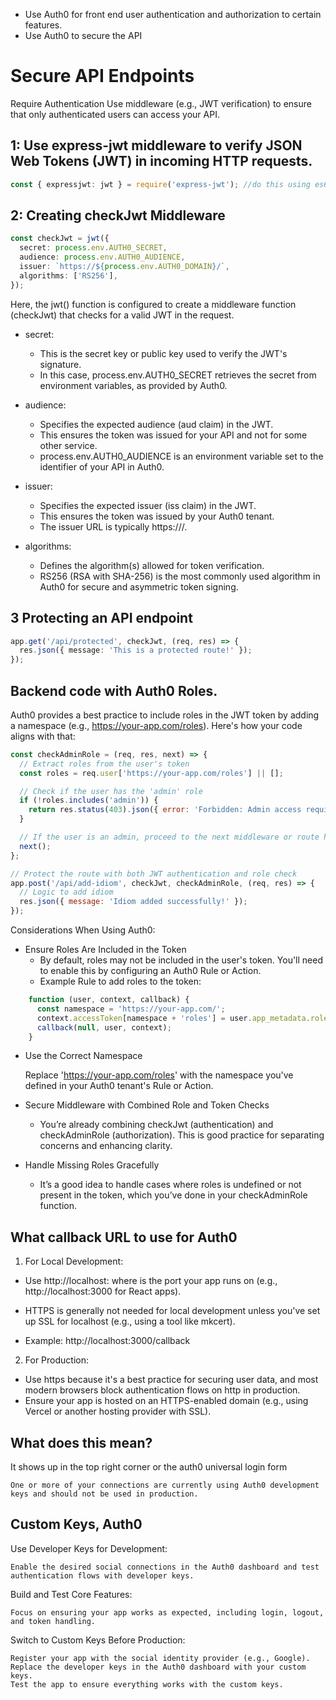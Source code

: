 - Use Auth0 for front end user authentication and authorization to certain features.
- Use Auth0 to secure the API

# Secure API Endpoints

Require Authentication Use middleware (e.g., JWT verification) to ensure that only authenticated users can access your API.

## 1: Use express-jwt middleware to verify JSON Web Tokens (JWT) in incoming HTTP requests.

```ts
const { expressjwt: jwt } = require('express-jwt'); //do this using es6 modules though
```

## 2: Creating checkJwt Middleware

```ts
const checkJwt = jwt({
  secret: process.env.AUTH0_SECRET,
  audience: process.env.AUTH0_AUDIENCE,
  issuer: `https://${process.env.AUTH0_DOMAIN}/`,
  algorithms: ['RS256'],
});
```

Here, the jwt() function is configured to create a middleware function (checkJwt) that checks for a valid JWT in the request.

- secret:

  - This is the secret key or public key used to verify the JWT's signature.
  - In this case, process.env.AUTH0_SECRET retrieves the secret from environment variables, as provided by Auth0.

- audience:

  - Specifies the expected audience (aud claim) in the JWT.
  - This ensures the token was issued for your API and not for some other service.
  - process.env.AUTH0_AUDIENCE is an environment variable set to the identifier of your API in Auth0.

- issuer:

  - Specifies the expected issuer (iss claim) in the JWT.
  - This ensures the token was issued by your Auth0 tenant.
  - The issuer URL is typically https://<your-auth0-domain>/.

- algorithms:
  - Defines the algorithm(s) allowed for token verification.
  - RS256 (RSA with SHA-256) is the most commonly used algorithm in Auth0 for secure and asymmetric token signing.

## 3 Protecting an API endpoint

```ts
app.get('/api/protected', checkJwt, (req, res) => {
  res.json({ message: 'This is a protected route!' });
});
```

## Backend code with Auth0 Roles.

Auth0 provides a best practice to include roles in the JWT token by adding a namespace (e.g., https://your-app.com/roles). Here's how your code aligns with that:

```js
const checkAdminRole = (req, res, next) => {
  // Extract roles from the user's token
  const roles = req.user['https://your-app.com/roles'] || [];

  // Check if the user has the 'admin' role
  if (!roles.includes('admin')) {
    return res.status(403).json({ error: 'Forbidden: Admin access required' });
  }

  // If the user is an admin, proceed to the next middleware or route handler
  next();
};

// Protect the route with both JWT authentication and role check
app.post('/api/add-idiom', checkJwt, checkAdminRole, (req, res) => {
  // Logic to add idiom
  res.json({ message: 'Idiom added successfully!' });
});
```

Considerations When Using Auth0:

- Ensure Roles Are Included in the Token
  - By default, roles may not be included in the user's token. You'll need to enable this by configuring an Auth0 Rule or Action.
  - Example Rule to add roles to the token:

```js
    function (user, context, callback) {
      const namespace = 'https://your-app.com/';
      context.accessToken[namespace + 'roles'] = user.app_metadata.roles || [];
      callback(null, user, context);
    }
```

- Use the Correct Namespace

  Replace 'https://your-app.com/roles' with the namespace you've defined in your Auth0 tenant's Rule or Action.

- Secure Middleware with Combined Role and Token Checks

  - You’re already combining checkJwt (authentication) and checkAdminRole (authorization). This is good practice for separating concerns and enhancing clarity.

- Handle Missing Roles Gracefully
  - It’s a good idea to handle cases where roles is undefined or not present in the token, which you’ve done in your checkAdminRole function.

## What callback URL to use for Auth0

1. For Local Development:

- Use http://localhost:<port> where <port> is the port your app runs on (e.g., http://localhost:3000 for React apps).
- HTTPS is generally not needed for local development unless you've set up SSL for localhost (e.g., using a tool like mkcert).

- Example: http://localhost:3000/callback

2. For Production:

- Use https because it's a best practice for securing user data, and most modern browsers block authentication flows on http in production.
- Ensure your app is hosted on an HTTPS-enabled domain (e.g., using Vercel or another hosting provider with SSL).

## What does this mean?

It shows up in the top right corner or the auth0 universal login form

```
One or more of your connections are currently using Auth0 development keys and should not be used in production.
```

## Custom Keys, Auth0

Use Developer Keys for Development:

    Enable the desired social connections in the Auth0 dashboard and test authentication flows with developer keys.

Build and Test Core Features:

    Focus on ensuring your app works as expected, including login, logout, and token handling.

Switch to Custom Keys Before Production:

    Register your app with the social identity provider (e.g., Google).
    Replace the developer keys in the Auth0 dashboard with your custom keys.
    Test the app to ensure everything works with the custom keys.
